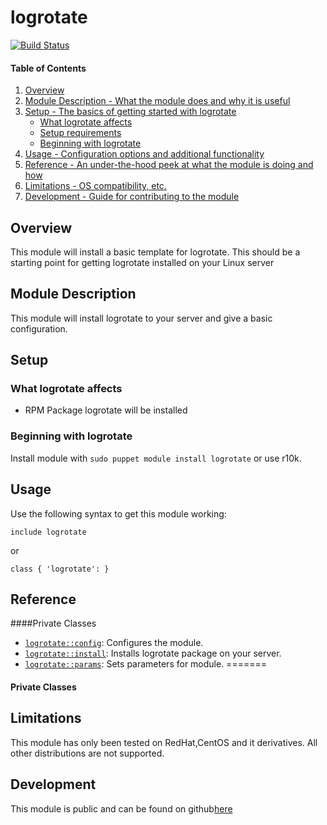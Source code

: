 # logrotate

[![Build Status](https://travis-ci.org/lgbarn/logrotate.png?branch=master)](https://travis-ci.org/lgbarn/logrotate)


#### Table of Contents

1. [Overview](#overview)
2. [Module Description - What the module does and why it is useful](#module-description)
3. [Setup - The basics of getting started with logrotate](#setup)
    * [What logrotate affects](#what-logrotate-affects)
    * [Setup requirements](#setup-requirements)
    * [Beginning with logrotate](#beginning-with-logrotate)
4. [Usage - Configuration options and additional functionality](#usage)
5. [Reference - An under-the-hood peek at what the module is doing and how](#reference)
5. [Limitations - OS compatibility, etc.](#limitations)
6. [Development - Guide for contributing to the module](#development)

## Overview

This module will install a basic template for logrotate.
This should be a starting point for getting logrotate installed on your Linux server

## Module Description

This module will install logrotate to your server and give a basic configuration.

## Setup

### What logrotate affects

* RPM Package logrotate will be installed

### Beginning with logrotate

Install module with `sudo puppet module install logrotate` or use r10k.

## Usage

Use the following syntax to get this module working:

~~~
include logrotate
~~~

or

~~~
class { 'logrotate': }
~~~

## Reference

####Private Classes
* [`logrotate::config`](#logrotateconfig): Configures the module.
* [`logrotate::install`](#logrotateinstall): Installs logrotate package on your server.
* [`logrotate::params`](#logrotateparams): Sets parameters for module.
=======

#### Private Classes


## Limitations

This module has only been tested on RedHat,CentOS and it derivatives.
All other distributions are not supported.

## Development

This module is public and can be found on github[here](https://github.com/lgbarn/logrotate)

